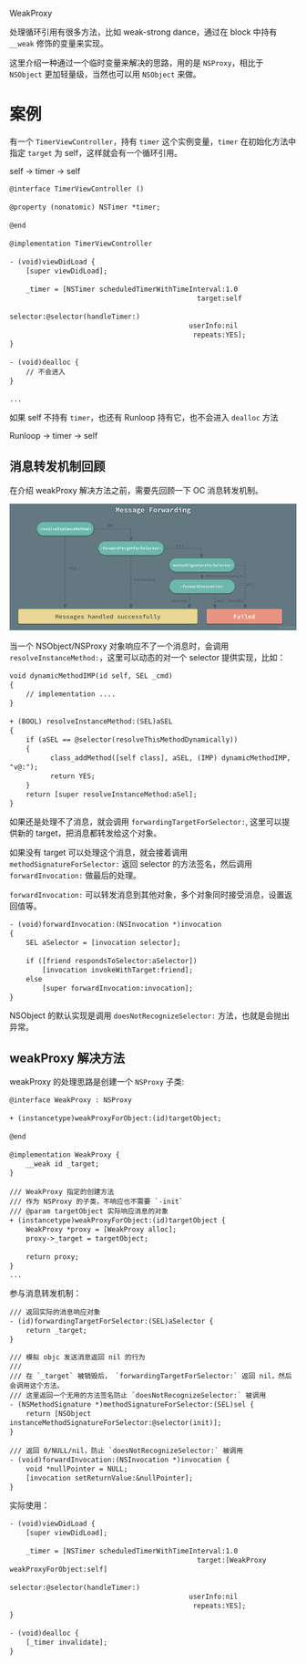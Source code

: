 WeakProxy

处理循环引用有很多方法，比如 weak-strong dance，通过在 block 中持有 `__weak` 修饰的变量来实现。

这里介绍一种通过一个临时变量来解决的思路，用的是 `NSProxy`，相比于 `NSObject` 更加轻量级，当然也可以用 `NSObject` 来做。

# 案例
有一个 `TimerViewController`，持有 `timer` 这个实例变量，`timer` 在初始化方法中指定 `target` 为 self，这样就会有一个循环引用。

self -> timer -> self

```objc
@interface TimerViewController ()

@property (nonatomic) NSTimer *timer;

@end

@implementation TimerViewController

- (void)viewDidLoad {
    [super viewDidLoad];

    _timer = [NSTimer scheduledTimerWithTimeInterval:1.0
                                              target:self
                                            selector:@selector(handleTimer:)
                                            userInfo:nil
                                             repeats:YES];
}

- (void)dealloc {
	// 不会进入
}

...
```

如果 self 不持有 `timer`，也还有 Runloop 持有它，也不会进入 `dealloc` 方法

Runloop -> timer -> self

## 消息转发机制回顾

在介绍 weakProxy 解决方法之前，需要先回顾一下 OC 消息转发机制。

![forward](./forward.png)

当一个 NSObject/NSProxy 对象响应不了一个消息时，会调用 `resolveInstanceMethod:`，这里可以动态的对一个 selector 提供实现，比如：

```objc
void dynamicMethodIMP(id self, SEL _cmd)
{
    // implementation ....
}

+ (BOOL) resolveInstanceMethod:(SEL)aSEL
{
    if (aSEL == @selector(resolveThisMethodDynamically))
    {
          class_addMethod([self class], aSEL, (IMP) dynamicMethodIMP, "v@:");
          return YES;
    }
    return [super resolveInstanceMethod:aSel];
}

```

如果还是处理不了消息，就会调用 `forwardingTargetForSelector:`, 这里可以提供新的 target，把消息都转发给这个对象。

如果没有 target 可以处理这个消息，就会接着调用 `methodSignatureForSelector:` 返回 selector 的方法签名，然后调用 `forwardInvocation:` 做最后的处理。

`forwardInvocation:` 可以转发消息到其他对象，多个对象同时接受消息，设置返回值等。


```objc
- (void)forwardInvocation:(NSInvocation *)invocation
{
    SEL aSelector = [invocation selector];
 
    if ([friend respondsToSelector:aSelector])
        [invocation invokeWithTarget:friend];
    else
        [super forwardInvocation:invocation];
}
```

NSObject 的默认实现是调用 `doesNotRecognizeSelector:` 方法，也就是会抛出异常。

## weakProxy 解决方法

weakProxy 的处理思路是创建一个 `NSProxy` 子类:

```objc
@interface WeakProxy : NSProxy

+ (instancetype)weakProxyForObject:(id)targetObject;
    
@end

@implementation WeakProxy {
    __weak id _target;
}

/// WeakProxy 指定的创建方法
/// 作为 NSProxy 的子类，不响应也不需要 `-init`
/// @param targetObject 实际响应消息的对象
+ (instancetype)weakProxyForObject:(id)targetObject {
    WeakProxy *proxy = [WeakProxy alloc];
    proxy->_target = targetObject;

    return proxy;
}
...
```


参与消息转发机制：

```objc
/// 返回实际的消息响应对象
- (id)forwardingTargetForSelector:(SEL)aSelector {
    return _target;
}
```


```objc
/// 模拟 objc 发送消息返回 nil 的行为
///
/// 在 `_target` 被销毁后， `forwardingTargetForSelector:` 返回 nil，然后会调用这个方法。
/// 这里返回一个无用的方法签名防止 `doesNotRecognizeSelector:` 被调用
- (NSMethodSignature *)methodSignatureForSelector:(SEL)sel {
    return [NSObject instanceMethodSignatureForSelector:@selector(init)];
}

/// 返回 0/NULL/nil，防止 `doesNotRecognizeSelector:` 被调用
- (void)forwardInvocation:(NSInvocation *)invocation {
    void *nullPointer = NULL;
    [invocation setReturnValue:&nullPointer];
}
```

实际使用：

```objc
- (void)viewDidLoad {
    [super viewDidLoad];

    _timer = [NSTimer scheduledTimerWithTimeInterval:1.0
                                              target:[WeakProxy weakProxyForObject:self]
                                            selector:@selector(handleTimer:)
                                            userInfo:nil
                                             repeats:YES];
}

- (void)dealloc {
    [_timer invalidate];
}

```






